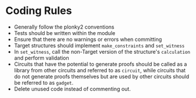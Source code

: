 # Coding Rules

- Generally follow the plonky2 conventions
- Tests should be written within the module
- Ensure that there are no warnings or errors when committing
- Target structures should implement `make_constraints` and `set_witness`
- In `set_witness`, call the non-Target version of the structure's `calculation` and perform validation
- Circuits that have the potential to generate proofs should be called as a library from other circuits and referred to as `circuit`, while circuits that do not generate proofs themselves but are used by other circuits should be referred to as `gadget`.
- Delete unused code instead of commenting out.
